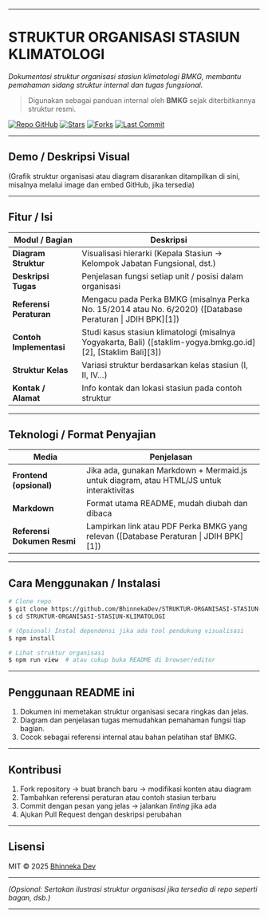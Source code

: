 
---

# STRUKTUR ORGANISASI STASIUN KLIMATOLOGI

*Dokumentasi struktur organisasi stasiun klimatologi BMKG, membantu pemahaman sidang struktur internal dan tugas fungsional.*

> Digunakan sebagai panduan internal oleh **BMKG** sejak diterbitkannya struktur resmi.

[![Repo GitHub](https://img.shields.io/website?url=https%3A%2F%2Fgithub.com%2FBhinnekaDev%2FSTRUKTUR-ORGANISASI-STASIUN-KLIMATOLOGI\&label=Repo%20GitHub\&up_color=blue\&style=flat-square)](https://github.com/BhinnekaDev/STRUKTUR-ORGANISASI-STASIUN-KLIMATOLOGI)
[![Stars](https://img.shields.io/github/stars/BhinnekaDev/STRUKTUR-ORGANISASI-STASIUN-KLIMATOLOGI?style=flat-square)](https://github.com/BhinnekaDev/STRUKTUR-ORGANISASI-STASIUN-KLIMATOLOGI/stargazers)
[![Forks](https://img.shields.io/github/forks/BhinnekaDev/STRUKTUR-ORGANISASI-STASIUN-KLIMATOLOGI?style=flat-square)](https://github.com/BhinnekaDev/STRUKTUR-ORGANISASI-STASIUN-KLIMATOLOGI/network)
[![Last Commit](https://img.shields.io/github/last-commit/BhinnekaDev/STRUKTUR-ORGANISASI-STASIUN-KLIMATOLOGI?style=flat-square)](https://github.com/BhinnekaDev/STRUKTUR-ORGANISASI-STASIUN-KLIMATOLOGI/commits/main)

---

## Demo / Deskripsi Visual

(Grafik struktur organisasi atau diagram disarankan ditampilkan di sini, misalnya melalui image dan embed GitHub, jika tersedia)

---

## Fitur / Isi

| Modul / Bagian          | Deskripsi                                                                                                      |
| ----------------------- | -------------------------------------------------------------------------------------------------------------- |
| **Diagram Struktur**    | Visualisasi hierarki (Kepala Stasiun → Kelompok Jabatan Fungsional, dst.)                                      |
| **Deskripsi Tugas**     | Penjelasan fungsi setiap unit / posisi dalam organisasi                                                        |
| **Referensi Peraturan** | Mengacu pada Perka BMKG (misalnya Perka No. 15/2014 atau No. 6/2020) ([Database Peraturan \| JDIH BPK][1])     |
| **Contoh Implementasi** | Studi kasus stasiun klimatologi (misalnya Yogyakarta, Bali) ([staklim-yogya.bmkg.go.id][2], [Staklim Bali][3]) |
| **Struktur Kelas**      | Variasi struktur berdasarkan kelas stasiun (I, II, IV…)                                                        |
| **Kontak / Alamat**     | Info kontak dan lokasi stasiun pada contoh struktur                                                            |

---

## Teknologi / Format Penyajian

| Media                       | Penjelasan                                                                               |
| --------------------------- | ---------------------------------------------------------------------------------------- |
| **Frontend (opsional)**     | Jika ada, gunakan Markdown + Mermaid.js untuk diagram, atau HTML/JS untuk interaktivitas |
| **Markdown**                | Format utama README, mudah diubah dan dibaca                                             |
| **Referensi Dokumen Resmi** | Lampirkan link atau PDF Perka BMKG yang relevan ([Database Peraturan \| JDIH BPK][1])    |

---

## Cara Menggunakan / Instalasi

```bash
# Clone repo
$ git clone https://github.com/BhinnekaDev/STRUKTUR-ORGANISASI-STASIUN-KLIMATOLOGI.git
$ cd STRUKTUR-ORGANISASI-STASIUN-KLIMATOLOGI

# (Opsional) Instal dependensi jika ada tool pendukung visualisasi
$ npm install

# Lihat struktur organisasi
$ npm run view  # atau cukup buka README di browser/editor
```

---

## Penggunaan README ini

1. Dokumen ini memetakan struktur organisasi secara ringkas dan jelas.
2. Diagram dan penjelasan tugas memudahkan pemahaman fungsi tiap bagian.
3. Cocok sebagai referensi internal atau bahan pelatihan staf BMKG.

---

## Kontribusi

1. Fork repository → buat branch baru → modifikasi konten atau diagram
2. Tambahkan referensi peraturan atau contoh stasiun terbaru
3. Commit dengan pesan yang jelas → jalankan *linting* jika ada
4. Ajukan Pull Request dengan deskripsi perubahan

---

## Lisensi

MIT © 2025 [Bhinneka Dev](https://github.com/BhinnekaDev)

---

*(Opsional: Sertakan ilustrasi struktur organisasi jika tersedia di repo seperti bagan, dsb.)*

---
